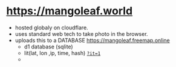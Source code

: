# https://mangoleaf.world

 - hosted globaly on cloudflare.
 - uses standard web tech to take photo in the browser.
 - uploads this to a DATABASE https://mangoleaf.freemap.online
   - d1 database (sqlite)
   - lit(lat, lon ,ip, time, hash) [`?it=1`](https://mangoleaf.freemap.online?it=1)
   - 